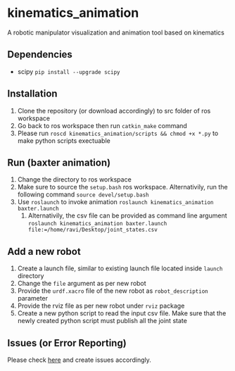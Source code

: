 # kinematics_animation
A robotic manipulator visualization and animation tool based on kinematics

## Dependencies
* scipy `pip install --upgrade scipy`

## Installation
1. Clone the repository (or download accordingly) to src folder of ros workspace
1. Go back to ros workspace then run `catkin_make` command 
1. Please run `roscd kinematics_animation/scripts && chmod +x *.py` to make python scripts exectuable 

## Run (baxter animation)
1. Change the directory to ros workspace
1. Make sure to source the `setup.bash` ros workspace. Alternativily, run the following command `source devel/setup.bash`
1. Use `roslaunch` to invoke animation `roslaunch kinematics_animation baxter.launch`
    1. Alternativily, the csv file can be provided as command line argument `roslaunch kinematics_animation baxter.launch file:=/home/ravi/Desktop/joint_states.csv`

## Add a new robot
1. Create a launch file, similar to existing launch file located inside `launch` directory
1. Change the `file` argument as per new robot
1. Provide the `urdf.xacro` file of the new robot as `robot_description` parameter
1. Provide the rviz file as per new robot under `rviz` package
1. Create a new python script to read the input csv file. Make sure that the newly created python script must publish all the joint state

## Issues (or Error Reporting)
Please check [here](https://github.com/ravijo/kinematics_animation/issues) and create issues accordingly.
